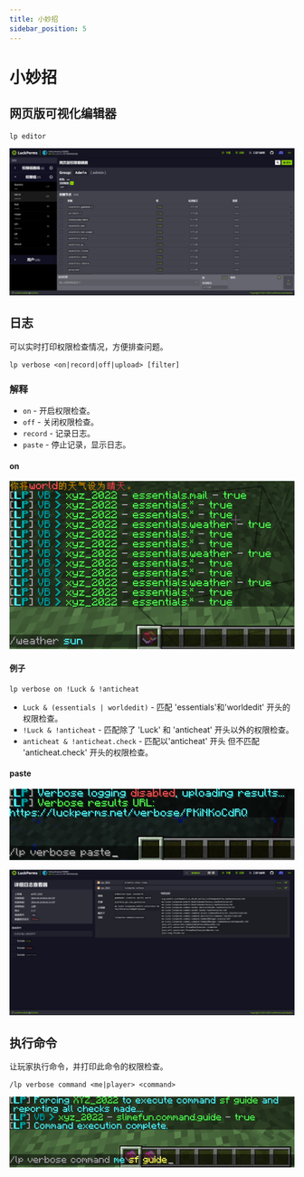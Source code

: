 ```yaml
---
title: 小妙招
sidebar_position: 5
---
```


# 小妙招

## 网页版可视化编辑器

```
lp editor
```

![](_images/editor.png)

## 日志

可以实时打印权限检查情况，方便排查问题。

```
lp verbose <on|record|off|upload> [filter]
```

### 解释

- `on` - 开启权限检查。
- `off` - 关闭权限检查。
- `record` - 记录日志。
- `paste` - 停止记录，显示日志。

#### on

![](_images/on.png)

#### 例子

```
lp verbose on !Luck & !anticheat
```

- `Luck & (essentials | worldedit)` - 匹配 'essentials'和'worldedit' 开头的权限检查。
- `!Luck & !anticheat` - 匹配除了 'Luck' 和 'anticheat' 开头以外的权限检查。
- `anticheat & !anticheat.check` - 匹配以'anticheat' 开头 但不匹配 'anticheat.check' 开头的权限检查。

#### paste

![](_images/paste-1.png)

![](_images/paste-2.png)

## 执行命令

让玩家执行命令，并打印此命令的权限检查。

```
/lp verbose command <me|player> <command>
```

![](_images/command.png)
